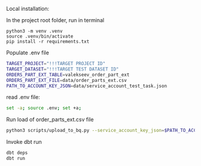 Local installation:

In the project root folder, run in terminal
```
python3 -m venv .venv
source .venv/bin/activate
pip install -r requirements.txt
```

Populate .env file

```sh
TARGET_PROJECT="!!!TARGET PROJECT ID"
TARGET_DATASET="!!!TARGET TEST DATASET ID"
ORDERS_PART_EXT_TABLE=valekseev_order_part_ext
ORDERS_PART_EXT_FILE=data/order_parts_ext.csv
PATH_TO_ACCOUNT_KEY_JSON=data/service_account_test_task.json
```

read .env file:
```sh
set -a; source .env; set +a;
```

Run load of order_parts_ext.csv file
```sh
python3 scripts/upload_to_bq.py --service_account_key_json=$PATH_TO_ACCOUNT_KEY_JSON --filename=$ORDERS_PART_EXT_FILE --dataset=$TARGET_DATASET --table=$ORDERS_PART_EXT_TABLE 
```

Invoke dbt run

```sh
dbt deps
dbt run
```